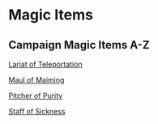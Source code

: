 # Magic Items

## Campaign Magic Items A-Z

[Lariat of Teleportation](LariatOfTeleportation.md)

[Maul of Maiming](MaulOfMaiming.md)

[Pitcher of Purity](PitcherOfPurity.md)

[Staff of Sickness](StaffOfSickness.md)